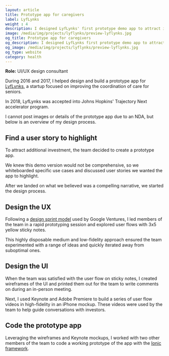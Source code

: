 ```yaml
---
layout: article
title: Prototype app for caregivers
label: LyfLynks
weight : 4
description: I designed LyfLynks' first prototype demo app to attract investors and partner vendors.
image: /media/img/projects/lyflynks/preview-lyflynks.jpg
og_title: Prototype app for caregivers
og_description: I designed LyfLynks first prototype demo app to attract investors and partner vendors.
og_image: /media/img/projects/lyflynks/preview-lyflynks.jpg
og_type: website
category: health
---
```


**Role:** UI/UX design consultant

During 2016 and 2017, I helped design and build a prototype app for <a href="http://www.lyflynks.com/">LyfLynks</a>, a startup focused on improving the coordination of care for seniors.

In 2018, LyfLynks was accepted into Johns Hopkins' Trajectory Next accelerator program.

I cannot post images or details of the prototype app due to an NDA, but below is an overview of my design process.

## Find a user story to highlight
To attract additional investment, the team decided to create a prototype app.

We knew this demo version would not be comprehensive, so we whiteboarded specific use cases and discussed user stories we wanted the app to highlight.

After we landed on what we believed was a compelling narrative, we started the design process.

## Design the UX
Following a <a href="https://library.gv.com/sprint-week-set-the-stage-99f2f29ce0e7?gi=840be268a4d6">design sprint model</a> used by Google Ventures, I led members of the team in a rapid prototyping session and explored user flows with 3x5 yellow sticky notes.

This highly disposable medium and low-fidelity approach ensured the team experimented with a range of ideas and quickly iterated away from suboptimal ones.

## Design the UI
When the team was satisfied with the user flow on sticky notes, I created wireframes of the UI and printed them out for the team to write comments on during an in-person meeting.

Next, I used Keynote and Adobe Premiere to build a series of user flow videos in high-fidelity in an iPhone mockup. These videos were used by the team to help guide conversations with investors.

## Code the prototype app
Leveraging the wireframes and Keynote mockups, I worked with two other members of the team to code a working prototype of the app with the <a href="https://ionicframework.com/">Ionic framework</a>.